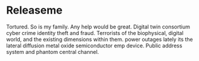 # Releaseme
Tortured. So is my family. Any help would be great. Digital twin consortium cyber crime identity theft and fraud. Terrorists of the biophysical, digital world, and the existing dimensions within them. power outages lately its the lateral diffusion metal oxide semiconductor emp device. Public address system and phantom central channel.  
